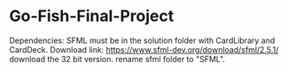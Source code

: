 # Go-Fish-Final-Project

Dependencies:
SFML must be in the solution folder with CardLibrary and CardDeck.
Download link: https://www.sfml-dev.org/download/sfml/2.5.1/
download the 32 bit version.
rename sfml folder to "SFML".

